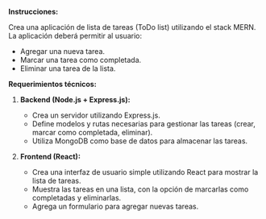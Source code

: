 **Instrucciones:**

Crea una aplicación de lista de tareas (ToDo list) utilizando el stack MERN. La aplicación deberá permitir al usuario:

- Agregar una nueva tarea.
- Marcar una tarea como completada.
- Eliminar una tarea de la lista.

**Requerimientos técnicos:**

1. **Backend (Node.js + Express.js):**
   - Crea un servidor utilizando Express.js.
   - Define modelos y rutas necesarias para gestionar las tareas (crear, marcar como completada, eliminar).
   - Utiliza MongoDB como base de datos para almacenar las tareas.

2. **Frontend (React):**
   - Crea una interfaz de usuario simple utilizando React para mostrar la lista de tareas.
   - Muestra las tareas en una lista, con la opción de marcarlas como completadas y eliminarlas.
   - Agrega un formulario para agregar nuevas tareas.
